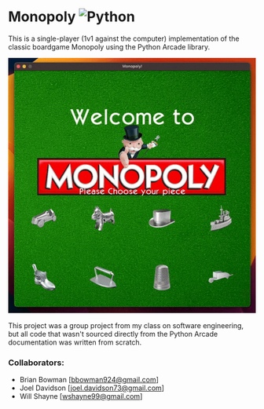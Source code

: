 # Monopoly ![Python](https://img.shields.io/badge/Python-3776AB.svg?style=flat&logo=Python&logoColor=white)
This is a single-player (1v1 against the computer) implementation of the classic boardgame Monopoly using the Python Arcade library.

![](https://github.com/SimonBradlow/Monopoly/blob/main/assets/monopoly.gif)

This project was a group project from my class on software engineering, but all code that wasn't sourced directly from the Python Arcade documentation was written from scratch.

### Collaborators:
- Brian Bowman [bbowman924@gmail.com]
- Joel Davidson [joel.davidson73@gmail.com]
- Will Shayne [wshayne99@gmail.com]
